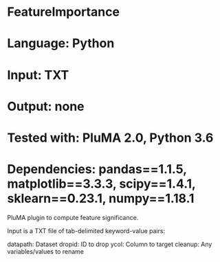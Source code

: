 # FeatureImportance
# Language: Python
# Input: TXT
# Output: none
# Tested with: PluMA 2.0, Python 3.6
# Dependencies: pandas==1.1.5, matplotlib==3.3.3, scipy==1.4.1, sklearn==0.23.1, numpy==1.18.1

PluMA plugin to compute feature significance.

Input is a TXT file of tab-delimited keyword-value pairs:

datapath: Dataset
dropid: ID to drop
ycol: Column to target
cleanup: Any variables/values to rename

